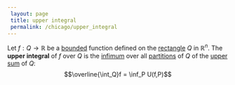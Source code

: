 ```yaml
---
 layout: page
 title: upper integral
 permalink: /chicago/upper_integral
---
```

Let $f:Q\to\mathbb R$ be a [bounded](https://mathgloss.github.io/MathGloss/chicago/bounded) function defined on the [rectangle](https://mathgloss.github.io/MathGloss/chicago/rectangle) $Q$ in $\mathbb R^n$. The **upper integral** of $f$ over $Q$ is the [infimum](https://mathgloss.github.io/MathGloss/chicago/infimum) over all [partitions](https://mathgloss.github.io/MathGloss/chicago/partition_of_a_set) of $Q$ of the [upper sum](https://mathgloss.github.io/MathGloss/chicago/upper_sum) of $Q$: $$\overline{\int_Q}f = \inf_P U(f,P)$$